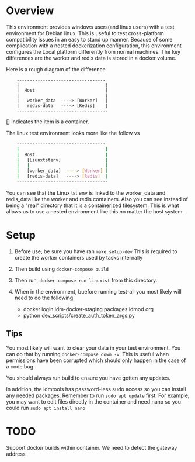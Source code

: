 # Overview

This environment provides windows users(and linux users) with a test environment for Debian linux. This is useful to
test cross-platform compatibility issues in an easy to stand up manner. Because of some complication with a nested
dockerization configuration, this environment configures the Local platform differently from normal machines. The key
differences are the worker and redis data is stored in a docker volume. 

Here is a rough diagram of the difference
```
    ----------------------------------
    |                                 |
    |  Host                           |
    |                                 |
    |   worker_data  ----> [Worker]   |
    |   redis-data   ----> [Redis]    |
    -----------------------------------
```
[] Indicates the item is a container.

The linux test environment looks more like the follow
vs
```bash
    ----------------------------------
    |                                 |
    |  Host                           |
    |   [Liunxtstenv]                 |
    |   |                             |
    |   [worker_data]  ----> [Worker] |
    |   [redis-data]   ----> [Redis]  |
    -----------------------------------
```
You can see that the Linux tst env is linked to the worker_data and redis_data like the worker and redis containers. 
Also you can see instead of being a "real" directory that it is a containerized filesystem. This is what allows us to use a nested environment like this no matter the host system.

# Setup

1. Before use, be sure you have ran 
   `make setup-dev`
    This is required to create the worker containers used by tasks internally

2. Then build using
   `docker-compose build`
3. Then run, `docker-compose run linuxtst` from this directory.
4. When in the environment, buefore running test-all you most likely will need to do the following
   - docker login idm-docker-staging.packages.idmod.org
   - python dev_scripts/create_auth_token_args.py

## Tips

You most likely will want to clear your data in your test environment. You can do that by running 
`docker-compose down -v`. This is useful when permissions have been corrupted which should only happen in the case of 
a code bug.

You should always run build to ensure you have gotten any updates. 

In addition, the idmtools has password-less sudo access so you can install any needed packages.
Remember to run `sudo apt update` first. For example, you may want to edit files directly in the container and need nano
so you could run `sudo apt install nano`


# TODO
Support docker builds within container. We need to detect the gateway address
